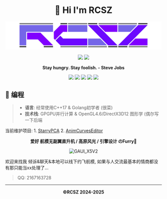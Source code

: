 <h1 align="center">👋 Hi I'm RCSZ</h1>
<img src="assets/rcszlogo_v2.1.png" alt="RCSZ">

<p align="center">
  <img src="https://github-readme-stats.vercel.app/api?username=RCSZC&show_icons=true&theme=radical"/>
  <img src="https://github-readme-stats.vercel.app/api/top-langs/?username=RCSZC&theme=radical&layout=compact"/>
</p>

<p align="center"><strong> Stay hungry. Stay foolish. - Steve Jobs </strong></p>

<p align="center">
<img src="https://img.shields.io/badge/C++-17-red?style=for-the-badge&logo=c%2B%2B"/>
<img src="https://img.shields.io/badge/Go-1.21-cyan?style=for-the-badge&logo=go"/>
<img src="https://img.shields.io/badge/GLSL-4.6-blue?style=for-the-badge&logo=opengl"/>
<img src="https://img.shields.io/badge/CL-3.0-orange?style=for-the-badge&logo=opencl"/>
<img src="https://img.shields.io/badge/HLSL-5.1-orange?style=for-the-badge&logo=direct3d12"/>
</p>

## 🐠 编程
> - __语言__: 经常使用C++17 & Golang初学者 (很菜)
> - __技术栈__: GPGPU并行计算 & OpenGL4.6/DirectX3D12 图形学 (偶尔写一下后端

当前维护项目: 1. [StarryPCA](https://github.com/rcszc/StarryPCA) 2. [AnimCurvesEditor](https://github.com/rcszc/AnimCurvesEditor)

<p align="center"><strong> 爱好 航模无副翼直升机 / 高原风光 / 引擎设计 のFurry🐾 </strong></p>
<p align="center"><img src="assets/rcszheil.png" alt="GAUI_X5V2"></p>

欢迎来找我 倾诉&聊天&本地可以线下约飞航模, 如果与人交流最基本的情商都没有那只能当xx处理了...
> QQ: 2167163728

---

<p align="center"><strong> ©RCSZ 2024-2025 </strong></p>
